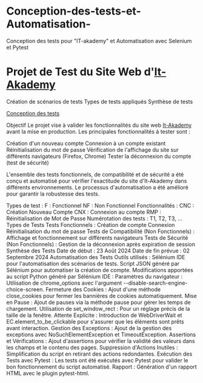 # Conception-des-tests-et-Automatisation-
Conception des tests pour "IT-akademy" et Automatisation avec Selenium et Pytest
# Projet de Test du Site Web d'[It-Akademy](https://inscription.it-akademy.fr/)
Création de scénarios de tests 
Types de tests appliqués 
Synthèse de tests 



[Conception des tests](https://docs.google.com/document/d/1o1g3CfSvPM0GjFFmtMKfW6YT3fQpt8lLYnLovWd1pS8/edit)





Objectif
Le projet vise à valider les fonctionnalités du site web [It-Akademy](https://inscription.it-akademy.fr/) avant la mise en production. Les principales fonctionnalités à tester sont :

Création d'un nouveau compte
Connexion à un compte existant
Réinitialisation du mot de passe
Vérification de l'affichage du site sur différents navigateurs (Firefox, Chrome)
Tester la déconnexion du compte (test de sécurité) 


L'ensemble des tests fonctionnels, de compatibilité et de sécurité a été conçu et automatisé pour vérifier l'exactitude du site d'It-Akademy dans différents environnements. Le processus d'automatisation a été amélioré pour garantir la robustesse des tests.


Types de test :
F : Fonctionnel
NF : Non Fonctionnel
Fonctionnalités :
CNC : Création Nouveau Compte
CNX : Connexion au compte
RMP : Réinitialisation de Mot de Passe
Numérotation des tests : T1, T2, T3, ...
Types de Tests
Tests Fonctionnels :
Création de compte
Connexion
Réinitialisation du mot de passe
Tests de Compatibilité (Non Fonctionnels) :
Affichage et fonctionnement sur différents navigateurs
Tests de Sécurité (Non Fonctionnels) :
Gestion de la déconnexion après expiration de session
Synthèse des Tests
Date de début : 23 Août 2024
Date de fin prévue : 02 Septembre 2024
Automatisation des Tests
Outils utilisés :
Sélénium IDE pour l'automatisation des scénarios de tests.
Script JSON généré par Sélénium pour automatiser la création de compte.
Modifications apportées au script Python généré par Sélénium IDE :
Paramètres du navigateur : Utilisation de chrome_options avec l'argument --disable-search-engine-choice-screen.
Fermeture des Cookies : Ajout d'une méthode close_cookies pour fermer les bannières de cookies automatiquement.
Mise en Pause : Ajout de pauses via la méthode pause pour gérer les temps de chargement.
Utilisation de set_window_rect : Pour un réglage précis de la taille de la fenêtre.
Attente Explicite : Introduction de WebDriverWait et EC.element_to_be_clickable pour s'assurer que les éléments sont prêts avant interaction.
Gestion des Exceptions : Ajout de la gestion des exceptions avec NoSuchElementException et TimeoutException.
Assertions et Vérifications : Ajout d'assertions pour vérifier la validité des valeurs dans les champs et le contenu des pages.
Suppression d'Actions Inutiles : Simplification du script en retirant des actions redondantes.
Exécution des Tests avec Pytest :
Les tests ont été exécutés avec Pytest pour valider le bon fonctionnement du script automatisé.
Rapport :
Génération d'un rapport HTML avec le plugin pytest-html.















